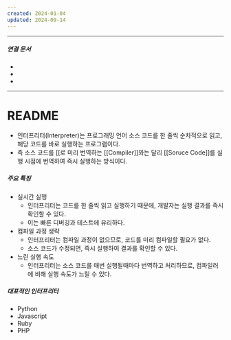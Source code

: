 ```yaml
---
created: 2024-01-04
updated: 2024-09-14
---
```


----
##### 연결 문서

- 
- 
- 
---

# **README**

- 인터프리터(Interpreter)는 프로그래밍 언어 소스 코드를 한 줄씩 순차적으로 읽고, 해당 코드를 바로 실행하는 프로그램이다.
- 즉 소스 코드를 [[로 미리 번역하는 [[Compiler]]와는 달리 [[Soruce Code]]를 실행 시점에 번역하여 즉시 실행하는 방식이다.


##### 주요 특징

- 실시간 실행
	- 인터프리터는 코드를 한 줄씩 읽고 실행하기 때문에, 개발자는 실행 결과를 즉시 확인할 수 있다.
	- 이는 빠른 디버깅과 테스트에 유리하다.
- 컴파일 과정 생략
	- 인터프리터는 컴파일 과정이 없으므로, 코드를 미리 컴파일할 필요가 없다. 
	- 소스 코드가 수정되면, 즉시 실행하여 결과를 확인할 수 있다.
- 느린 실행 속도
	- 인터프리터는 소스 코드를 매번 실행될때마다 번역하고 처리하므로, 컴파일러에 비해 실행 속도가 느릴 수 있다.

##### 대표적인 인터프리터

- Python
- Javascript
- Ruby
- PHP